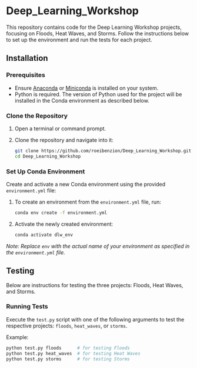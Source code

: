 # Deep_Learning_Workshop

This repository contains code for the Deep Learning Workshop projects, focusing on Floods, Heat Waves, and Storms. Follow the instructions below to set up the environment and run the tests for each project.

## Installation

### Prerequisites

- Ensure [Anaconda](https://www.anaconda.com/products/individual) or [Miniconda](https://docs.conda.io/en/latest/miniconda.html) is installed on your system.
- Python is required. The version of Python used for the project will be installed in the Conda environment as described below.

### Clone the Repository

1. Open a terminal or command prompt.
2. Clone the repository and navigate into it:

    ```bash
    git clone https://github.com/roeibenzion/Deep_Learning_Workshop.git
    cd Deep_Learning_Workshop
    ```

### Set Up Conda Environment

Create and activate a new Conda environment using the provided `environment.yml` file:

1. To create an environment from the `environment.yml` file, run:

    ```bash
    conda env create -f environment.yml
    ```

2. Activate the newly created environment:

    ```bash
    conda activate dlw_env
    ```

*Note: Replace `env` with the actual name of your environment as specified in the `environment.yml` file.*

## Testing

Below are instructions for testing the three projects: Floods, Heat Waves, and Storms.

### Running Tests

Execute the `test.py` script with one of the following arguments to test the respective projects: `floods`, `heat_waves`, or `storms`.

Example:

```bash
python test.py floods      # for testing Floods
python test.py heat_waves  # for testing Heat Waves
python test.py storms      # for testing Storms
